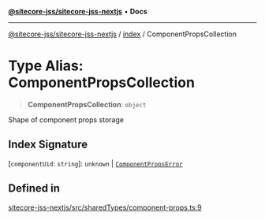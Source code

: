 [**@sitecore-jss/sitecore-jss-nextjs**](../../README.md) • **Docs**

***

[@sitecore-jss/sitecore-jss-nextjs](../../README.md) / [index](../README.md) / ComponentPropsCollection

# Type Alias: ComponentPropsCollection

> **ComponentPropsCollection**: `object`

Shape of component props storage

## Index Signature

 \[`componentUid`: `string`\]: `unknown` \| [`ComponentPropsError`](ComponentPropsError.md)

## Defined in

[sitecore-jss-nextjs/src/sharedTypes/component-props.ts:9](https://github.com/Sitecore/jss/blob/7ddd22dfa8f8d76cfb96e977ac1a0d48c3a13d89/packages/sitecore-jss-nextjs/src/sharedTypes/component-props.ts#L9)
